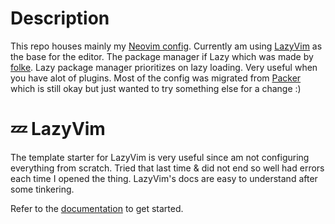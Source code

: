 # Description

This repo houses mainly my [Neovim config](https://neovim.io/). Currently am using [LazyVim](https://lazyvim.github.io/) as the base for the editor.
The package manager if Lazy which was made by [folke](https://github.com/folke/lazy.nvim). Lazy package manager prioritizes on lazy loading.
Very useful when you have alot of plugins.
Most of the config was migrated from [Packer](https://github.com/wbthomason/packer.nvim) which is still okay but just wanted to try something else for a change :)


# 💤 LazyVim

The template starter for LazyVim is very useful since am not configuring everything from scratch.
Tried that last time & did not end so well had errors each time I opened the thing.
LazyVim's docs are easy to understand after some tinkering.

Refer to the [documentation](https://lazyvim.github.io/installation) to get started.
